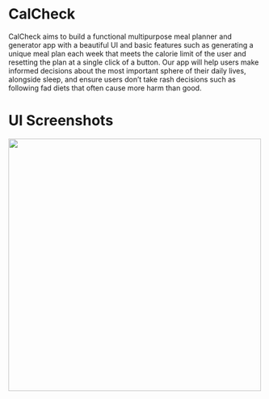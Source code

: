 # CalCheck

CalCheck aims to build a functional multipurpose meal planner and generator app with a beautiful UI and basic features such as generating a unique meal plan each week that meets the calorie limit of the user and resetting the plan at a single click of a button. Our app will help users make informed decisions about the most important sphere of their daily lives, alongside sleep, and ensure users don’t take rash decisions such as following fad diets that often cause more harm than good.

# UI Screenshots
<img src="https://github.com/LakshBharani/CalCheck/assets/80910691/d18120c2-c59d-496d-882e-cefd7a45bf9f" width="500" height="500">
